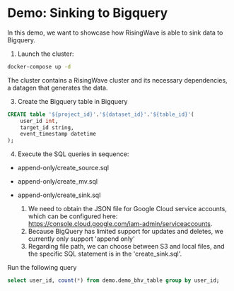 # Demo: Sinking to Bigquery

In this demo, we want to showcase how RisingWave is able to sink data to Bigquery.

1. Launch the cluster:

```sh
docker-compose up -d
```

The cluster contains a RisingWave cluster and its necessary dependencies, a datagen that generates the data.

3. Create the Bigquery table in Bigquery

```sql
CREATE table '${project_id}'.'${dataset_id}'.'${table_id}'(
    user_id int,
    target_id string,
    event_timestamp datetime
);
```

4. Execute the SQL queries in sequence:

- append-only/create_source.sql
- append-only/create_mv.sql
- append-only/create_sink.sql

    1. We need to obtain the JSON file for Google Cloud service accounts, which can be configured here: https://console.cloud.google.com/iam-admin/serviceaccounts.
    2. Because BigQuery has limited support for updates and deletes, we currently only support 'append only'
    3. Regarding file path, we can choose between S3 and local files, and the specific SQL statement is in the 'create_sink.sql'.

Run the following query
```sql
select user_id, count(*) from demo.demo_bhv_table group by user_id;
```

